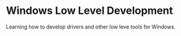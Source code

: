 # Windows Low Level Development
 Learning how to develop drivers and other low leve tools for Windows.
